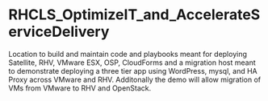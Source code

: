 # RHCLS_OptimizeIT_and_AccelerateServiceDelivery
Location to build and maintain code and playbooks meant for deploying Satellite, RHV, VMware ESX, OSP, CloudForms and a migration host meant to demonstrate deploying a three tier app using WordPress, mysql, and HA Proxy across VMware and RHV.  Additonally the demo will allow migration of VMs from VMware to RHV and OpenStack.
